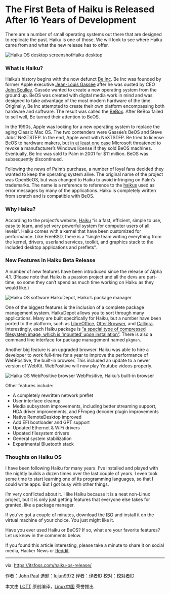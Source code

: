 The First Beta of Haiku is Released After 16 Years of Development
======
There are a number of small operating systems out there that are designed to replicate the past. Haiku is one of those. We will look to see where Haiku came from and what the new release has to offer.

![Haiku OS desktop screenshot][1]Haiku desktop

### What is Haiku?

Haiku’s history begins with the now defunct [Be Inc][2]. Be Inc was founded by former Apple executive [Jean-Louis Gassée][3] after he was ousted by CEO [John Sculley][4]. Gassée wanted to create a new operating system from the ground up. BeOS was created with digital media work in mind and was designed to take advantage of the most modern hardware of the time. Originally, Be Inc attempted to create their own platform encompassing both hardware and software. The result was called the [BeBox][5]. After BeBox failed to sell well, Be turned their attention to BeOS.

In the 1990s, Apple was looking for a new operating system to replace the aging Classic Mac OS. The two contenders were Gassée’s BeOS and Steve Jobs’ NeXTSTEP. In the end, Apple went with NeXTSTEP. Be tried to license BeOS to hardware makers, but [in at least one case][6] Microsoft threatened to revoke a manufacturer’s Windows license if they sold BeOS machines. Eventually, Be Inc was sold to Palm in 2001 for $11 million. BeOS was subsequently discontinued.

Following the news of Palm’s purchase, a number of loyal fans decided they wanted to keep the operating system alive. The original name of the project was OpenBeOS, but was changed to Haiku to avoid infringing on Palm’s trademarks. The name is a reference to reference to the [haikus][7] used as error messages by many of the applications. Haiku is completely written from scratch and is compatible with BeOS.

### Why Haiku?

According to the project’s website, [Haiku][8] “is a fast, efficient, simple to use, easy to learn, and yet very powerful system for computer users of all levels”. Haiku comes with a kernel that have been customized for performance. Like FreeBSD, there is a “single team writing everything from the kernel, drivers, userland services, toolkit, and graphics stack to the included desktop applications and preflets”.

### New Features in Haiku Beta Release

A number of new features have been introduced since the release of Alpha 4.1. (Please note that Haiku is a passion project and all the devs are part-time, so some they can’t spend as much time working on Haiku as they would like.)

![Haiku OS software][9]
HaikuDepot, Haiku’s package manager

One of the biggest features is the inclusion of a complete package management system. HaikuDepot allows you to sort through many applications. Many are built specifically for Haiku, but a number have been ported to the platform, such as [LibreOffice][10], [Otter Browser][11], and [Calligra][12]. Interestingly, each Haiku package is [“a special type of compressed filesystem image, which is ‘mounted’ upon installation”][13]. There is also a command line interface for package management named `pkgman`.

Another big feature is an upgraded browser. Haiku was able to hire a developer to work full-time for a year to improve the performance of WebPositive, the built-in browser. This included an update to a newer version of WebKit. WebPositive will now play Youtube videos properly.

![Haiku OS WebPositive browser][14]
WebPositive, Haiku’s built-in browser

Other features include:

  * A completely rewritten network preflet
  * User interface cleanup
  * Media subsystem improvements, including better streaming support, HDA driver improvements, and FFmpeg decoder plugin improvements
  * Native RemoteDesktop improved
  * Add EFI bootloader and GPT support
  * Updated Ethernet & WiFi drivers
  * Updated filesystem drivers
  * General system stabilization
  * Experimental Bluetooth stack



### Thoughts on Haiku OS

I have been following Haiku for many years. I’ve installed and played with the nightly builds a dozen times over the last couple of years. I even took some time to start learning one of its programming languages, so that I could write apps. But I got busy with other things.

I’m very conflicted about it. I like Haiku because it is a neat non-Linux project, but it is only just getting features that everyone else takes for granted, like a package manager.

If you’ve got a couple of minutes, download the [ISO][15] and install it on the virtual machine of your choice. You just might like it.

Have you ever used Haiku or BeOS? If so, what are your favorite features? Let us know in the comments below.

If you found this article interesting, please take a minute to share it on social media, Hacker News or [Reddit][16].

--------------------------------------------------------------------------------

via: https://itsfoss.com/haiku-os-release/

作者：[John Paul][a]
选题：[lujun9972][b]
译者：[译者ID](https://github.com/译者ID)
校对：[校对者ID](https://github.com/校对者ID)

本文由 [LCTT](https://github.com/LCTT/TranslateProject) 原创编译，[Linux中国](https://linux.cn/) 荣誉推出

[a]: https://itsfoss.com/author/john/
[b]: https://github.com/lujun9972
[1]: https://4bds6hergc-flywheel.netdna-ssl.com/wp-content/uploads/2018/10/haiku.jpg
[2]: https://en.wikipedia.org/wiki/Be_Inc.
[3]: https://en.wikipedia.org/wiki/Jean-Louis_Gass%C3%A9e
[4]: https://en.wikipedia.org/wiki/John_Sculley
[5]: https://en.wikipedia.org/wiki/BeBox
[6]: https://birdhouse.org/beos/byte/30-bootloader/
[7]: https://en.wikipedia.org/wiki/Haiku
[8]: https://www.haiku-os.org/about/
[9]: https://4bds6hergc-flywheel.netdna-ssl.com/wp-content/uploads/2018/10/haiku-depot.png
[10]: https://www.libreoffice.org/
[11]: https://itsfoss.com/otter-browser-review/
[12]: https://www.calligra.org/
[13]: https://www.haiku-os.org/get-haiku/release-notes/
[14]: https://4bds6hergc-flywheel.netdna-ssl.com/wp-content/uploads/2018/10/webpositive.jpg
[15]: https://www.haiku-os.org/get-haiku
[16]: http://reddit.com/r/linuxusersgroup
